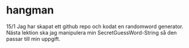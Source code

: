 # hangman

15/1 
Jag har skapat ett github repo och kodat en randomword generator. Nästa lektion ska jag manipulera min SecretGuessWord-String så den passar till min uppgift.
